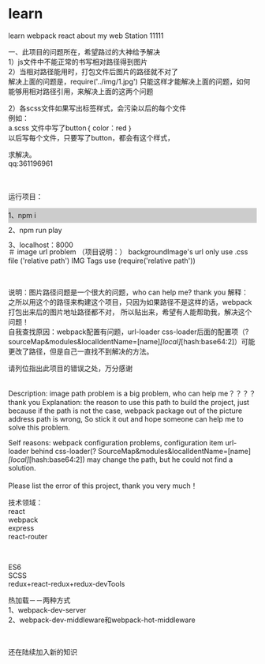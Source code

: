 # learn
learn webpack react about my web Station
11111

一、此项目的问题所在，希望路过的大神给予解决<br />
1）js文件中不能正常的书写相对路径得到图片<br />
2）当相对路径能用时，打包文件后图片的路径就不对了<br />
解决上面的问题是，require('../img/1.jpg')  只能这样才能解决上面的问题，如何能够用相对路径引用，来解决上面的这两个问题<br />

2）各scss文件如果写出标签样式，会污染以后的每个文件<br />
例如：<br />
a.scss  文件中写了button｛ color：red ｝<br />
以后写每个文件，只要写了button，都会有这个样式，<br />

求解决。<br />
qq:361196961<br />
<br />
<br />

运行项目：<br />

<div style="width:100%; height:30px; background-color:#ccc; line-height:30px; ">
	1、npm i    			<br />
	2、npm run play		<br />
	3、localhost：8000	<br />
</div>


<br />
<br />

＃ image url problem
（项目说明：）
backgroundImage's url only use .css file ('relative path')
IMG Tags  use (require('relative path'))

<br />

说明：图片路径问题是一个很大的问题，who can help me?  thank you 
解释： 之所以用这个的路径来构建这个项目，只因为如果路径不是这样的话，webpack打包出来后的图片地址路径都不对，
所以贴出来，希望有人能帮助我，解决这个问题！
<br />
自我查找原因：webpack配置有问题，url-loader  css-loader后面的配置项（?sourceMap&modules&localIdentName=[name]_[local]_[hash:base64:2]）可能更改了路径，但是自己一直找不到解决的方法。
<br />

请列位指出此项目的错误之处，万分感谢



<br />
Description: image path problem is a big problem, who can help me？？？？          thank you
Explanation: the reason to use this path to build the project, just because if the path is not the case,
webpack package out of the picture address path is wrong,
So stick it out and hope someone can help me to solve this problem.
<br />

Self reasons: webpack configuration problems, configuration item url-loader behind css-loader(? SourceMap&modules&localIdentName=[name]_[local]_[hash:base64:2]) may change the path, but he could not find a solution.
<br />
<br />
Please list the error of this project, thank you very much！





技术领域：<br />
react<br />
webpack<br />
express<br />
react-router<br />

<br />

ES6<br />
SCSS<br />
redux+react-redux+redux-devTools<br />


热加载－－两种方式<br />
1、webpack-dev-server<br />
2、webpack-dev-middleware和webpack-hot-middleware

<br />


还在陆续加入新的知识



